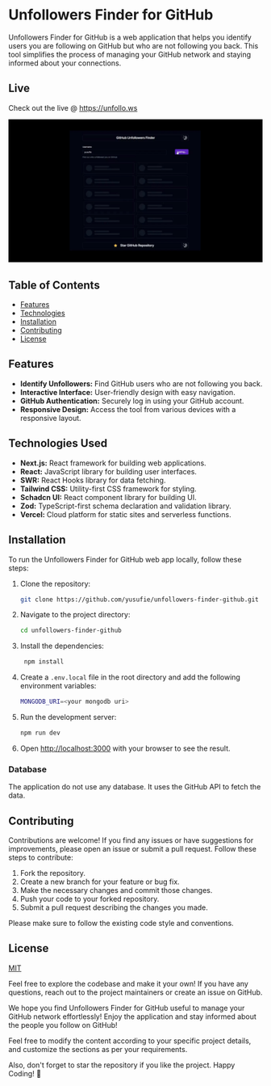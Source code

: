 # Unfollowers Finder for GitHub

Unfollowers Finder for GitHub is a web application that helps you identify users you are following on GitHub but who are not following you back. This tool simplifies the process of managing your GitHub network and staying informed about your connections.

## Live 
Check out the live @ https://unfollo.ws

![Unfollowers Finder](/public/images/unfollowers-finder-github.gif)

## Table of Contents

- [Features](#features)
- [Technologies](#technologies)
- [Installation](#installation)
- [Contributing](#contributing)
- [License](#license)

## Features

- **Identify Unfollowers:** Find GitHub users who are not following you back.
- **Interactive Interface:** User-friendly design with easy navigation.
- **GitHub Authentication:** Securely log in using your GitHub account.
- **Responsive Design:** Access the tool from various devices with a responsive layout.

## Technologies Used

- **Next.js:** React framework for building web applications.
- **React:** JavaScript library for building user interfaces.
- **SWR:** React Hooks library for data fetching.
- **Tailwind CSS:** Utility-first CSS framework for styling.
- **Schadcn UI:** React component library for building UI.
- **Zod:** TypeScript-first schema declaration and validation library.
- **Vercel:** Cloud platform for static sites and serverless functions.

## Installation

To run the Unfollowers Finder for GitHub web app locally, follow these steps:

1. Clone the repository:

   ```bash
   git clone https://github.com/yusufie/unfollowers-finder-github.git
    ```

2. Navigate to the project directory:

   ```bash
   cd unfollowers-finder-github
   ```

3. Install the dependencies:

   ```bash
    npm install
    ```

4. Create a `.env.local` file in the root directory and add the following environment variables:

    ```bash
    MONGODB_URI=<your mongodb uri>
    ```

5. Run the development server:

   ```bash
   npm run dev
   ```

6. Open [http://localhost:3000](http://localhost:3000) with your browser to see the result.

### Database
The application do not use any database. It uses the GitHub API to fetch the data.

## Contributing

Contributions are welcome! If you find any issues or have suggestions for improvements, please open an issue or submit a pull request. Follow these steps to contribute:

1. Fork the repository.
2. Create a new branch for your feature or bug fix.
3. Make the necessary changes and commit those changes.
4. Push your code to your forked repository.
5. Submit a pull request describing the changes you made.

Please make sure to follow the existing code style and conventions.

## License

[MIT](https://choosealicense.com/licenses/mit/)

Feel free to explore the codebase and make it your own! If you have any questions, reach out to the project maintainers or create an issue on GitHub.

We hope you find Unfollowers Finder for GitHub useful to manage your GitHub network effortlessly! Enjoy the application and stay informed about the people you follow on GitHub!

Feel free to modify the content according to your specific project details, and customize the sections as per your requirements.

Also, don't forget to star the repository if you like the project. Happy Coding! :rocket:
